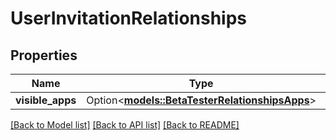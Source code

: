 # UserInvitationRelationships

## Properties

Name | Type | Description | Notes
------------ | ------------- | ------------- | -------------
**visible_apps** | Option<[**models::BetaTesterRelationshipsApps**](BetaTester_relationships_apps.md)> |  | [optional]

[[Back to Model list]](../README.md#documentation-for-models) [[Back to API list]](../README.md#documentation-for-api-endpoints) [[Back to README]](../README.md)


